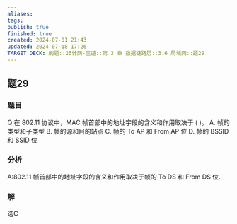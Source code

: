 ```yaml
---
aliases: 
tags: 
publish: true
finished: true
created: 2024-07-01 21:43
updated: 2024-07-18 17:26
TARGET DECK: 刷题::25计网-王道::第 3 章 数据链路层::3.6 局域网::题29
---
```


## 题29
### 题目
Q:在 802.11 协议中，MAC 帧首部中的地址字段的含义和作用取决于 ( )。
A. 帧的类型和子类型 B. 帧的源和目的站点
C. 帧的 To AP 和 From AP 位 D. 帧的 BSSID 和 SSID 位
### 分析
A:802.11 帧首部中的地址字段的含义和作用取决于帧的 To DS 和 From DS 位.
### 解
选C
<!--ID: 1721295860575-->
